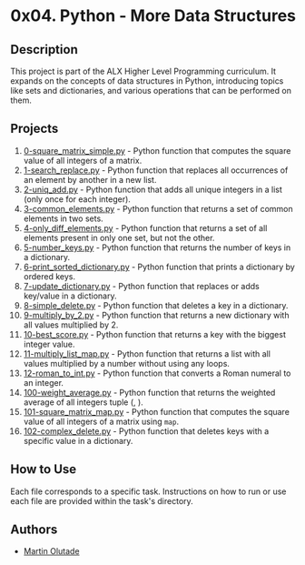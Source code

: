 # 0x04. Python - More Data Structures

## Description

This project is part of the ALX Higher Level Programming curriculum. It expands on the concepts of data structures in Python, introducing topics like sets and dictionaries, and various operations that can be performed on them.

## Projects

1. [0-square_matrix_simple.py](./0-square_matrix_simple.py) - Python function that computes the square value of all integers of a matrix.
2. [1-search_replace.py](./1-search_replace.py) - Python function that replaces all occurrences of an element by another in a new list.
3. [2-uniq_add.py](./2-uniq_add.py) - Python function that adds all unique integers in a list (only once for each integer).
4. [3-common_elements.py](./3-common_elements.py) - Python function that returns a set of common elements in two sets.
5. [4-only_diff_elements.py](./4-only_diff_elements.py) - Python function that returns a set of all elements present in only one set, but not the other.
6. [5-number_keys.py](./5-number_keys.py) - Python function that returns the number of keys in a dictionary.
7. [6-print_sorted_dictionary.py](./6-print_sorted_dictionary.py) - Python function that prints a dictionary by ordered keys.
8. [7-update_dictionary.py](./7-update_dictionary.py) - Python function that replaces or adds key/value in a dictionary.
9. [8-simple_delete.py](./8-simple_delete.py) - Python function that deletes a key in a dictionary.
10. [9-multiply_by_2.py](./9-multiply_by_2.py) - Python function that returns a new dictionary with all values multiplied by 2.
11. [10-best_score.py](./10-best_score.py) - Python function that returns a key with the biggest integer value.
12. [11-multiply_list_map.py](./11-multiply_list_map.py) - Python function that returns a list with all values multiplied by a number without using any loops.
13. [12-roman_to_int.py](./12-roman_to_int.py) - Python function that converts a Roman numeral to an integer.
14. [100-weight_average.py](./100-weight_average.py) - Python function that returns the weighted average of all integers tuple (<score>, <weight>).
15. [101-square_matrix_map.py](./101-square_matrix_map.py) - Python function that computes the square value of all integers of a matrix using `map`.
16. [102-complex_delete.py](./102-complex_delete.py) - Python function that deletes keys with a specific value in a dictionary.

## How to Use

Each file corresponds to a specific task. Instructions on how to run or use each file are provided within the task's directory.

## Authors

- [Martin Olutade](https://github.com/silgenius)

